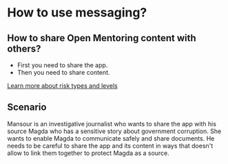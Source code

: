 # How to use messaging?
## How to share Open Mentoring content with others?

<!--is this a broken link?-->

* First you need to share the app.
 * Then you need to share content.

[Learn more about risk types and levels](resources/risk-assessment.md)


## Scenario

Mansour is an investigative journalist who wants to share the app with his source Magda who has a sensitive story about government corruption. She wants to enable Magda to communicate safely and share documents. He needs to be careful to share the app and its content in ways that doesn't allow to link them together to protect Magda as a source.

